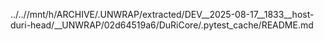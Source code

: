 ../..//mnt/h/ARCHIVE/.UNWRAP/extracted/DEV__2025-08-17__1833__host-duri-head/__UNWRAP/02d64519a6/DuRiCore/.pytest_cache/README.md